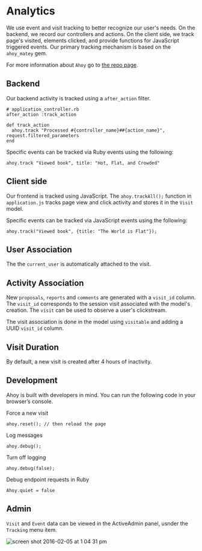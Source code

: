 # Analytics

We use event and visit tracking to better recognize our user's needs. On the backend, we record our controllers and actions. On the client side, we track page's visited, elements clicked, and provide functions for JavaScript triggered events. Our primary tracking mechanism is based on the ```ahoy_matey``` gem. 

For more information about ```Ahoy``` go to [the repo page](https://github.com/ankane/ahoy).

## Backend

Our backend activity is tracked using a ```after_action``` filter.

```
# application_controller.rb
after_action :track_action

def track_action
  ahoy.track "Processed #{controller_name}##{action_name}", request.filtered_parameters
end
```

Specific events can be tracked via Ruby events using the following:

```
ahoy.track "Viewed book", title: "Hot, Flat, and Crowded"
```

## Client side

Our frontend is tracked using JavaScript. The ```ahoy.trackAll();``` function in ```application.js``` tracks page view and click activity and stores it in the ```Visit``` model.

Specific events can be tracked via JavaScript events using the following:

```
ahoy.track("Viewed book", {title: "The World is Flat"});
```

## User Association

The the ```current_user``` is automatically attached to the visit.

## Activity Association

New ```proposals```, ```reports``` and ```comments``` are generated with a ```visit_id``` column. The ```visit_id``` corresponds to the session visit associated with the model's creation. The ```visit``` can be used to observe a user's clickstream.

The visit association is done in the model using ```visitable``` and adding a UUID ```visit_id``` column.

## Visit Duration

By default, a new visit is created after 4 hours of inactivity.

## Development

Ahoy is built with developers in mind. You can run the following code in your browser’s console.

Force a new visit

```ahoy.reset(); // then reload the page```

Log messages

```ahoy.debug(); ```

Turn off logging

```ahoy.debug(false); ```

Debug endpoint requests in Ruby

```Ahoy.quiet = false```

## Admin

```Visit``` and ```Event``` data can be viewed in the ActiveAdmin panel, usnder the ```Tracking``` menu item.

![screen shot 2016-02-05 at 1 04 31 pm](https://cloud.githubusercontent.com/assets/1332366/12854594/94244b2c-cc08-11e5-8f4c-22be59ffbadc.png)

